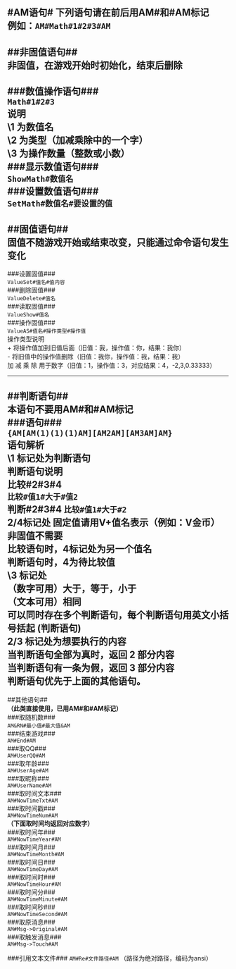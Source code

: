 #AM语句#
下列语句请在前后用AM#和#AM标记  
**例如：**`AM#Math#1#2#3#AM`  
----
##非固值语句##  
**非固值，在游戏开始时初始化，结束后删除**  
----
###数值操作语句###  
	`Math#1#2#3`  
	说明  
		\1 为数值名  
		\2 为类型（加减乘除中的一个字）  
		\3 为操作数量（整数或小数）  
###显示数值语句###  
	`ShowMath#数值名`  
###设置数值语句###  
	`SetMath#数值名#要设置的值`  
----  
##固值语句##  
**固值不随游戏开始或结束改变，只能通过命令语句发生变化**  
----  
###设置固值###  
	`ValueSet#值名#值内容`  
###删除固值###  
	`ValueDelete#值名`  
###读取固值###  
	`ValueShow#值名`  
###操作固值###  
	`ValueAS#值名#操作类型#操作值`  
	操作类型说明  
		\+ 将操作值加到旧值后面（旧值：我，操作值：你，结果：我你）   
		\- 将旧值中的操作值删除（旧值：我你，操作值：我，结果：我）   
		加 减 乘 除 用于数字（旧值：1，操作值：3，对应结果：4，-2,3,0.33333）  

----
##判断语句##  
**本语句不要用AM#和#AM标记**  
###语句###  
	`{AM[AM(1)(1)(1)AM][AM2AM][AM3AM]AM}`  
	语句解析  
		\1 标记处为判断语句  
			判断语句说明  
				比较#2#3#4  
					`比较#值1#大于#值2`  
				判断#2#3#4
					`比较#值1#大于#2`  
				2/4标记处
					固定值请用V+值名表示（例如：V金币）  
					非固值不需要  
					比较语句时，4标记处为另一个值名  
					判断语句时，4为待比较值  
				\3 标记处  
					（数字可用）大于，等于，小于  
					（文本可用）相同  
			可以同时存在多个判断语句，每个判断语句用英文小括号括起 (判断语句)  
		2/3 标记处为想要执行的内容  
	**当判断语句全部为真时，返回 2 部分内容**  
	**当判断语句有一条为假，返回 3 部分内容**  
**判断语句优先于上面的其他语句。**  
----
##其他语句##  
**（此类直接使用，已用AM#和#AM标记）**  
###取随机数###  
	`AM&RN#最小值#最大值&AM`  
###结束游戏###  
	`AM#End#AM`  
###取QQ###  
	`AM#UserQQ#AM`  
###取年龄###  
	`AM#UserAge#AM`  
###取昵称###  
	`AM#UserName#AM`  
###取时间文本###  
	`AM#NowTimeTxt#AM`  
###取时间戳###  
	`AM#NowTimeNum#AM`  
**（下面取时间均返回对应数字）**  
###取时间年###  
	`AM#NowTimeYear#AM`  
###取时间月###  
	`AM#NowTimeMonth#AM`  
###取时间日###  
	`AM#NowTimeDay#AM`  
###取时间时###  
	`AM#NowTimeHour#AM`  
###取时间分###  
	`AM#NowTimeMinute#AM`  
###取时间秒###  
	`AM#NowTimeSecond#AM`  
###取原消息###  
	`AM#Msg->Original#AM`  
###取触发消息###  
	`AM#Msg->Touch#AM`  

###引用文本文件###
	`AM#Re#文件路径#AM`
	（路径为绝对路径，编码为ansi）